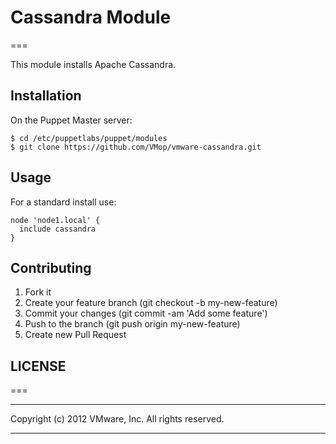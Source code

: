 # Cassandra Module
===

This module installs Apache Cassandra.

## Installation
On the Puppet Master server:

	$ cd /etc/puppetlabs/puppet/modules
	$ git clone https://github.com/VMop/vmware-cassandra.git

## Usage
For a standard install use:

	node 'node1.local' {
	  include cassandra
	}

## Contributing
 1. Fork it
 2. Create your feature branch (git checkout -b my-new-feature)
 3. Commit your changes (git commit -am 'Add some feature')
 4. Push to the branch (git push origin my-new-feature)
 5. Create new Pull Request

## LICENSE
===
******************************************************

Copyright (c) 2012 VMware, Inc. All rights reserved.

******************************************************